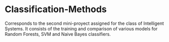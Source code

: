 # Classification-Methods
Corresponds to the second mini-proyect assigned for the class of Intelligent Systems. It consists of the training and comparison of various models for Random Forests, SVM and Naive Bayes classifiers.
